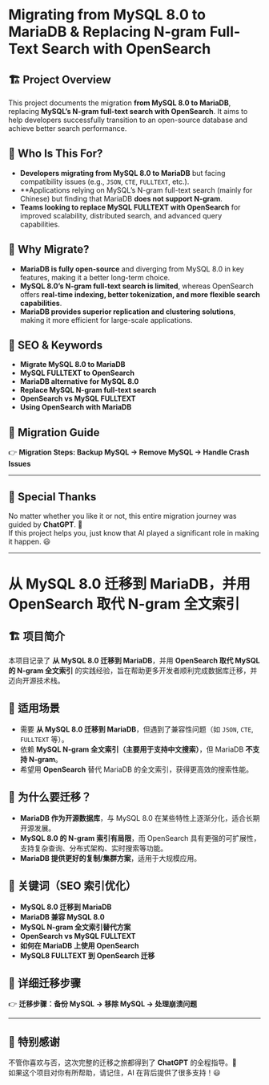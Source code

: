 # Migrating from MySQL 8.0 to MariaDB & Replacing N-gram Full-Text Search with OpenSearch

## 🏗 Project Overview
This project documents the migration **from MySQL 8.0 to MariaDB**, replacing **MySQL’s N-gram full-text search with OpenSearch**. It aims to help developers successfully transition to an open-source database and achieve better search performance.

## 🎯 Who Is This For?
- **Developers migrating from MySQL 8.0 to MariaDB** but facing compatibility issues (e.g., `JSON`, `CTE`, `FULLTEXT`, etc.).
- **Applications relying on MySQL’s N-gram full-text search (mainly for Chinese) but finding that MariaDB **does not support N-gram**.
- **Teams looking to replace MySQL FULLTEXT with OpenSearch** for improved scalability, distributed search, and advanced query capabilities.

## 🚀 Why Migrate?
- **MariaDB is fully open-source** and diverging from MySQL 8.0 in key features, making it a better long-term choice.
- **MySQL 8.0’s N-gram full-text search is limited**, whereas OpenSearch offers **real-time indexing, better tokenization, and more flexible search capabilities**.
- **MariaDB provides superior replication and clustering solutions**, making it more efficient for large-scale applications.

## 🔎 SEO & Keywords
- **Migrate MySQL 8.0 to MariaDB**
- **MySQL FULLTEXT to OpenSearch**
- **MariaDB alternative for MySQL 8.0**
- **Replace MySQL N-gram full-text search**
- **OpenSearch vs MySQL FULLTEXT**
- **Using OpenSearch with MariaDB**

## 📖 Migration Guide
👉 **Migration Steps: Backup MySQL → Remove MySQL → Handle Crash Issues**

---

## 🎉 Special Thanks
No matter whether you like it or not, this entire migration journey was guided by **ChatGPT**. 🚀  
If this project helps you, just know that AI played a significant role in making it happen. 😃  

---

# 从 MySQL 8.0 迁移到 MariaDB，并用 OpenSearch 取代 N-gram 全文索引

## 🏗 项目简介
本项目记录了 **从 MySQL 8.0 迁移到 MariaDB**，并用 **OpenSearch 取代 MySQL 的 N-gram 全文索引** 的实践经验，旨在帮助更多开发者顺利完成数据库迁移，并迈向开源技术栈。

## 🎯 适用场景
- 需要 **从 MySQL 8.0 迁移到 MariaDB**，但遇到了兼容性问题（如 `JSON`, `CTE`, `FULLTEXT` 等）。
- 依赖 **MySQL N-gram 全文索引（主要用于支持中文搜索）**，但 MariaDB **不支持 N-gram**。
- 希望用 **OpenSearch** 替代 MariaDB 的全文索引，获得更高效的搜索性能。

## 🚀 为什么要迁移？
- **MariaDB 作为开源数据库**，与 MySQL 8.0 在某些特性上逐渐分化，适合长期开源发展。
- **MySQL 8.0 的 N-gram 索引有局限**，而 OpenSearch 具有更强的可扩展性，支持复杂查询、分布式架构、实时搜索等功能。
- **MariaDB 提供更好的复制/集群方案**，适用于大规模应用。

## 🔎 关键词（SEO 索引优化）
- **MySQL 8.0 迁移到 MariaDB**
- **MariaDB 兼容 MySQL 8.0**
- **MySQL N-gram 全文索引替代方案**
- **OpenSearch vs MySQL FULLTEXT**
- **如何在 MariaDB 上使用 OpenSearch**
- **MySQL8 FULLTEXT 到 OpenSearch 迁移**

## 📖 详细迁移步骤
👉 **迁移步骤：备份 MySQL → 移除 MySQL → 处理崩溃问题**

---

## 🎉 特别感谢
不管你喜欢与否，这次完整的迁移之旅都得到了 **ChatGPT** 的全程指导。🚀  
如果这个项目对你有所帮助，请记住，AI 在背后提供了很多支持！😃  
